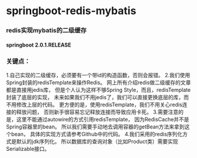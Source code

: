 # springboot-redis-mybatis
### redis实现mybatis的二级缓存
#### springboot 2.0.1.RELEASE
### 关键点：

1.自己实现的二级缓存，必须要有一个带id的构造函数，否则会报错。
2.我们使用Spring封装的redisTemplate来操作Redis。
  网上所有介绍redis做二级缓存的文章都是直接用jedis库，
  但是个人认为这样不够Spring Style，而且，redisTemplate封装了底层的实现，
  未来如果我们不用jedis了，我们可以直接更换底层的库，而不用修改上层的代码。
  更方便的是，使用redisTemplate，我们不用关心redis连接的释放问题，
  否则新手很容易忘记释放连接而导致应用卡死。
3.需要注意的是，这里不能通过autowire的方式引用redisTemplate，
  因为RedisCache并不是Spring容器里的bean。
  所以我们需要手动地去调用容器的getBean方法来拿到这个bean，
  具体的实现方式请参考Github中的代码。
4.我们采用的redis序列化方式是默认的jdk序列化。
  所以数据库的查询对象（比如Product类）需要实现Serializable接口。